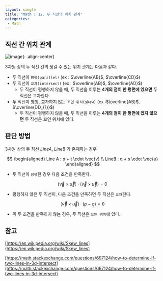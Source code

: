 ```yaml
---
layout: single
title: "Math : 12. 두 직선의 위치 관계"
categories:
 - Math
---
```


## 직선 간 위치 관계

![image](https://user-images.githubusercontent.com/38006679/160733348-af529e5b-b2f2-4839-8bbb-4d55e9254886.png){: .align-center}

3차원 상의 두 직선 간의 생길 수 있는 위치 관계는 다음과 같다.

- 두 직선이 `평행(parallel)` (ex : $\overline{AB}$, $\overline{CD}$)
- 두 직선이 `교차(intersect)` (ex : $\overline{AB}$, $\overline{AD}$)
    - 두 직선이 평행하지 않을 때, 두 직선을 이루는 **4개의 점이 한 평면에 있으면** 두 직선은 교차한다.
- 두 직선이 평행, 교차하지 않는 `꼬인 위치(skew)` (ex :$\overline{AB}$, $\overline{DD_{1}}$)
    - 두 직선이 평행하지 않을 때, 두 직선을 이루는 **4개의 점이 한 평면에 있지 않으면** 두 직선은 꼬인 위치에 있다.
    

## 판단 방법

3차원 상의 두 직선 $LineA$, $LineB$ 가 존재하는 경우

$$
\begin{aligned} Line A : p + t \cdot \vec{v} \\ LineB : q + s \cdot \vec{u} \end{aligned}
$$

- 두 직선이 `평행`한 경우 다음 조건을 만족한다.

$$
(\vec{v} \times \vec{u}) \cdot (\vec{v} \times \vec{u}) = 0
$$

- 평행하지 않은 두 직선이, 다음 조건을 만족하면 두 직선은 `교차`한다.

$$
(\vec{v} \times \vec{u}) \cdot (p - q) = 0
$$

- 위 두 조건을 만족하지 않는 경우, 두 직선은 `꼬인 위치`에 있다.

## 참고

[https://en.wikipedia.org/wiki/Skew_lines](https://en.wikipedia.org/wiki/Skew_lines)

[https://math.stackexchange.com/questions/697124/how-to-determine-if-two-lines-in-3d-intersect](https://math.stackexchange.com/questions/697124/how-to-determine-if-two-lines-in-3d-intersect)